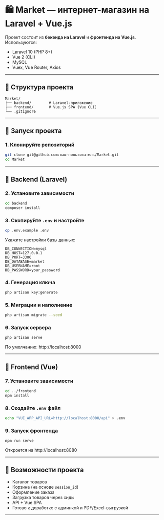 # 🛍️ Market — интернет-магазин на Laravel + Vue.js

Проект состоит из **бекенда на Laravel** и **фронтенда на Vue.js**. Используются:
- Laravel 10 (PHP 8+)
- Vue 2 (CLI)
- MySQL
- Vuex, Vue Router, Axios

---

## 📁 Структура проекта

```
Market/
├── backend/        # Laravel-приложение
├── frontend/       # Vue.js SPA (Vue CLI)
└── .gitignore
```

---

## 🚀 Запуск проекта

### 1. Клонируйте репозиторий

```bash
git clone git@github.com:ваш-пользователь/Market.git
cd Market
```

---

## 🧱 Backend (Laravel)

### 2. Установите зависимости

```bash
cd backend
composer install
```

### 3. Скопируйте `.env` и настройте

```bash
cp .env.example .env
```

Укажите настройки базы данных:

```
DB_CONNECTION=mysql
DB_HOST=127.0.0.1
DB_PORT=3306
DB_DATABASE=market
DB_USERNAME=root
DB_PASSWORD=your_password
```

### 4. Генерация ключа

```bash
php artisan key:generate
```

### 5. Миграции и наполнение

```bash
php artisan migrate --seed
```

### 6. Запуск сервера

```bash
php artisan serve
```

По умолчанию: http://localhost:8000

---

## 🎨 Frontend (Vue)

### 7. Установите зависимости

```bash
cd ../frontend
npm install
```

### 8. Создайте `.env` файл

```bash
echo "VUE_APP_API_URL=http://localhost:8000/api" > .env
```

### 9. Запуск фронтенда

```bash
npm run serve
```

Откроется на http://localhost:8080

---

## 🧾 Возможности проекта

- Каталог товаров
- Корзина (на основе `session_id`)
- Оформление заказа
- Загрузка товаров через сиды
- API + Vue SPA
- Готово к доработке с админкой и PDF/Excel-выгрузкой

---

